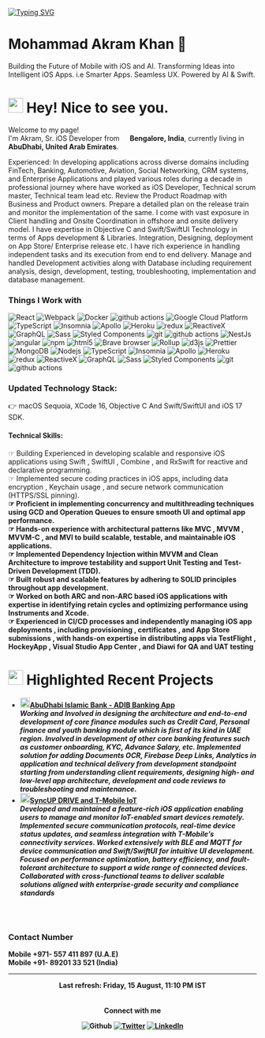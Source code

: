 <a href="https://git.io/typing-svg"><img src="https://readme-typing-svg.demolab.com?font=Fira+Code&center=true&width=1280&lines=Hi+there+%F0%9F%91%8B;I'm+Akram+Khan+%F0%9F%A4%9D;A+Senior+iOS+Engineer+%2F+Tech+Lead+%E2%9A%A1;I+love+building+top-tier+software+solutions+%F0%9F%91%A8%E2%80%8D%F0%9F%92%BB" alt="Typing SVG" /></a>

# Mohammad Akram Khan 
Building the Future of Mobile with iOS and AI. Transforming Ideas into Intelligent iOS Apps. i.e Smarter Apps. Seamless UX. Powered by AI & Swift.
<h1><img src="https://emojis.slackmojis.com/emojis/images/1531849430/4246/blob-sunglasses.gif?1531849430" width="30"/> Hey! Nice to see you.</h1>


<p>Welcome to my page! </br> I'm Akram, Sr. iOS Developer from <img src="https://cdn-icons-png.flaticon.com/512/4852/4852767.png" width="13"/> <b>Bengalore, India</b>, currently living in <img src="https://cdn-icons-png.flaticon.com/512/323/323301.png" width="13"/> <b>AbuDhabi, United Arab Emirates</b>. </p>
Experienced: In developing applications across diverse domains including FinTech, Banking, Automotive, Aviation, Social Networking, CRM systems, and Enterprise Applications and played various roles during a decade in professional journey where have worked as iOS Developer, Technical scrum master, Technical team lead etc. Review the Product Roadmap with Business and Product owners. Prepare a detailed plan on the release train and monitor the implementation of the same. I come with vast exposure in Client handling and Onsite Coordination in offshore and onsite delivery model. I have expertise in Objective C and Swift/SwiftUI Technology in terms of Apps development & Libraries. Integration, Designing, deployment on App Store/ Enterprise release etc. I have rich experience in handling independent tasks and its execution from end to end delivery. Manage and handled Development activities along with Database including requirement analysis, design, development, testing, troubleshooting, implementation and database management.
<h3>Things I Work with</h3>
<p> 
  <img alt="React" src="https://img.shields.io/badge/-Generative AI-45b8d8?style=flat-square&logo=Science&logoColor=white" />
  <img alt="Webpack" src="https://img.shields.io/badge/-(SAFe) Agile-8DD6F9?style=flat-square&logo=Agile&logoColor=white" /> 
  <img alt="Docker" src="https://img.shields.io/badge/-XCode-46a2f1?style=flat-square&logo=XCode&logoColor=white" />
  <img alt="github actions" src="https://img.shields.io/badge/-iOS-2088FF?style=flat-square&logo=Apple&logoColor=white" />
  <img alt="Google Cloud Platform" src="https://img.shields.io/badge/-Watch_OS-1a73e8?style=flat-square&logo=Apple&logoColor=white" />
  <img alt="TypeScript" src="https://img.shields.io/badge/-MAC_OS-007ACC?style=flat-square&logo=MACOS&logoColor=white" />
  <img alt="Insomnia" src="https://img.shields.io/badge/-Vision_OS-5849BE?style=flat-square&logo=Apple&logoColor=white" />
  <img alt="Apollo" src="https://img.shields.io/badge/-Objective_C-311C87?style=flat-square&logo=Apple&logoColor=white" />
  <img alt="Heroku" src="https://img.shields.io/badge/-Swift-430098?style=flat-square&logo=Swift&logoColor=white" />
  <img alt="redux" src="https://img.shields.io/badge/-RX_Swift-764ABC?style=flat-square&logo=swift&logoColor=white" />
  <img alt="ReactiveX" src="https://img.shields.io/badge/-Python-B7178C?style=flat-square&logo=python&logoColor=white" />
  <img alt="GraphQL" src="https://img.shields.io/badge/-Combine-E10098?style=flat-square&logo=Apple&logoColor=white" />
  <img alt="Sass" src="https://img.shields.io/badge/-Core_ML-CC6699?style=flat-square&logo=Apple&logoColor=white" />
  <img alt="Styled Components" src="https://img.shields.io/badge/-ARKit-db7092?style=flat-square&logo=Apple&logoColor=white" />
  <img alt="git" src="https://img.shields.io/badge/-Git-F05032?style=flat-square&logo=git&logoColor=white" />
  <img alt="github actions" src="https://img.shields.io/badge/-Github_Actions-ea2845?style=flat-square&logo=github-actions&logoColor=white" />
  <img alt="NestJs" src="https://img.shields.io/badge/-Bitbucket-ea2845?style=flat-square&logo=bitbucket&logoColor=white" />
  <img alt="angular" src="https://img.shields.io/badge/-Source_Tree-DD0031?style=flat-square&logo=sourcetree&logoColor=white" />
  <img alt="npm" src="https://img.shields.io/badge/-Jenkins_CI/CD-CB3837?style=flat-square&logo=jenkins&logoColor=white" />
  <img alt="html5" src="https://img.shields.io/badge/-SPIRA-E34F26?style=flat-square&logo=spira&logoColor=white" />
  <img alt="Brave browser" src="https://img.shields.io/badge/-JIRA-FB542B?style=flat-square&logo=jira&logoColor=white" />
  <img alt="Rollup" src="https://img.shields.io/badge/-Fastlane-EC4A3F?style=flat-square&logo=fastlane&logoColor=white" />
  <img alt="d3js" src="https://img.shields.io/badge/-Bug_Zilla-F9A03C?style=flat-square&logo=bug&logoColor=white" />
  <img alt="Prettier" src="https://img.shields.io/badge/-TestFlight-F7B93E?style=flat-square&logo=Apple&logoColor=white" />
  <img alt="MongoDB" src="https://img.shields.io/badge/-Microsoft App Center-13aa52?style=flat-square&logo=xp&logoColor=white" />
  <img alt="Nodejs" src="https://img.shields.io/badge/-IBMTririga_Mobility-43853d?style=flat-square&logo=IBM&logoColor=white" />
  <img alt="TypeScript" src="https://img.shields.io/badge/-Confluence-007ACC?style=flat-square&logo=confluence&logoColor=white" />
  <img alt="Insomnia" src="https://img.shields.io/badge/-Zeplin-5849BE?style=flat-square&logo=zeplin&logoColor=white" />
  <img alt="Apollo" src="https://img.shields.io/badge/-Invision-311C87?style=flat-square&logo=invision&logoColor=white" />
  <img alt="Heroku" src="https://img.shields.io/badge/-figma-430098?style=flat-square&logo=figma&logoColor=white" />
  <img alt="redux" src="https://img.shields.io/badge/-Instruments-764ABC?style=flat-square&logo=xcode&logoColor=white" />
  <img alt="ReactiveX" src="https://img.shields.io/badge/-Postman-B7178C?style=flat-square&logo=postman&logoColor=white" />
  <img alt="GraphQL" src="https://img.shields.io/badge/-MVC-E10098?style=flat-square&logo=programming&logoColor=white" />
  <img alt="Sass" src="https://img.shields.io/badge/-MVVM_C-CC6699?style=flat-square&logo=code&logoColor=white" />
  <img alt="Styled Components" src="https://img.shields.io/badge/-CLEAN-db7092?style=flat-code&logo=code&logoColor=white" />
  <img alt="git" src="https://img.shields.io/badge/-SOLID-F05032?style=flat-square&logo=code&logoColor=white" />
  <img alt="github actions" src="https://img.shields.io/badge/-VIPER-ea2845?style=flat-square&logo=viper&logoColor=white" />
</p>

<h3>Updated Technology Stack:</h3>
👉 macOS Sequoia, XCode 16, Objective C And Swift/SwiftUI and iOS 17 SDK.
<h4>Technical Skills:</h4>
☞ Building Experienced in developing scalable and responsive iOS applications using Swift , SwiftUI , Combine , and RxSwift for reactive and declarative programming.
<br/>☞ Implemented secure coding practices in iOS apps, including data encryption , Keychain usage , and secure network communication (HTTPS/SSL pinning).<b>
<br/>☞ Proficient in implementing concurrency and multithreading techniques using GCD and Operation Queues to ensure smooth UI and optimal app performance.<b>
<br/>☞ Hands-on experience with architectural patterns like MVC , MVVM , MVVM-C , and MVI to build scalable, testable, and maintainable iOS applications.<b>
<br/>☞ Implemented Dependency Injection within MVVM and Clean Architecture to improve testability and support Unit Testing and Test-Driven Development (TDD).<b>
<br/>☞ Built robust and scalable features by adhering to SOLID principles throughout app development.<b>
<br/>☞ Worked on both ARC and non-ARC based iOS applications with expertise in identifying retain cycles and optimizing performance using Instruments and Xcode.<b>
<br/>☞ Experienced in CI/CD processes and independently managing iOS app deployments , including provisioning , certificates , and App Store submissions , with hands-on expertise in distributing apps via TestFlight , HockeyApp , Visual Studio App Center , and Diawi for QA and UAT testing<b>
  <h1><img src="https://logo.svgcdn.com/l/xcode.png" width="30"/> Highlighted Recent Projects</h1>
<ul>
  <li><a href="https://medium.com/@th.guibert/how-to-create-a-self-updating-readme-md-for-your-github-profile-f8b05744ca91"><b><img src="https://emojipedia-us.s3.dualstack.us-west-1.amazonaws.com/thumbs/240/apple/237/fire_1f525.png" width="20" alt="" />AbuDhabi Islamic Bank - ADIB Banking App</b></a><br/><i>Working and Involved in designing the architecture and end-to-end development of core finance modules such as Credit Card, Personal finance and youth banking module which is first of its kind in UAE region. Involved in development of other core banking features such as customer onboarding, KYC, Advance Salary, etc. Implemented solution for adding Documents OCR, Firebase Deep Links, Analytics in application and technical delivery from development standpoint starting from understanding client requirements, designing high- and low-level app architecture, development and code reviews to troubleshooting and maintenance.</i></li>
    <li><a href="https://medium.com/@th.guibert/how-to-create-a-self-updating-readme-md-for-your-github-profile-f8b05744ca91"><b><img src="https://emojipedia-us.s3.dualstack.us-west-1.amazonaws.com/thumbs/240/apple/237/fire_1f525.png" width="20" alt="" />SyncUP DRIVE and T-Mobile IoT</b></a><br/><i>Developed and maintained a feature-rich iOS application enabling users to manage and monitor IoT-enabled smart devices remotely. Implemented secure communication protocols, real-time device status updates, and seamless integration with T-Mobile’s connectivity services. Worked extensively with BLE and MQTT for device communication and Swift/SwiftUI for intuitive UI development. Focused on performance optimization, battery efficiency, and fault-tolerant architecture to support a wide range of connected devices. Collaborated with cross-functional teams to deliver scalable solutions aligned with enterprise-grade security and compliance standards</i></li>
</ul>
   <p> <br> 
   <br>
   </p> 
<h3>Contact Number</h3>    
<p> Mobile +971- 557 411 897 (U.A.E)<br> 
    Mobile +91- 89201 33 521 (India)<br> 
</p>

------------
<p align="center">Last refresh: Friday, 15 August, 11:10 PM IST</br><br/><br/>Connect with me</p>
<p align="center" <a href="https://github.com/iosTsunami" target="_blank"><img alt="Github" src="https://img.shields.io/badge/GitHub-%2312100E.svg?&style=for-the-badge&logo=Github&logoColor=white" /></a> <a href="[https://twitter.com/Guibz16](https://x.com/akram_i)" target="_blank"><img alt="Twitter" src="https://img.shields.io/badge/twitter-%231DA1F2.svg?&style=for-the-badge&logo=twitter&logoColor=white" /></a> <a href="https://www.linkedin.com/in/iosarchitect/" target="_blank"><img alt="LinkedIn" src="https://img.shields.io/badge/linkedin-%230077B5.svg?&style=for-the-badge&logo=linkedin&logoColor=white" /></a></p>
